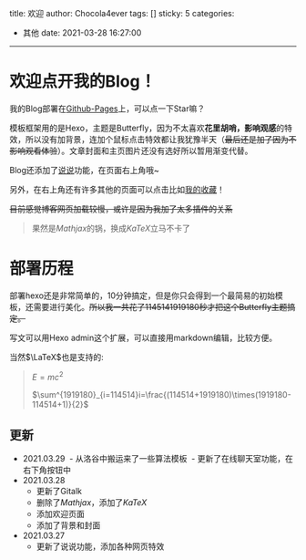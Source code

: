 title: 欢迎
author: Chocola4ever
tags: []
sticky: 5
categories:
  - 其他
date: 2021-03-28 16:27:00
---

# 欢迎点开我的Blog！

我的Blog部署在[Github-Pages](https://github.com/Chocola4ever/chocola4ever.github.io)上，可以点一下Star嘛？

模板框架用的是Hexo，主题是Butterfly，因为不太喜欢**花里胡哨，影响观感**的特效，所以没有加背景，连加个鼠标点击特效都让我犹豫半天（~~最后还是加了因为不影响观看体验~~）。文章封面和主页图片还没有选好所以暂用渐变代替。

Blog还添加了[说说](https://chocola4ever.github.io/artitalk/)功能，在页面右上角哦~

另外，在右上角还有许多其他的页面可以点击比如[我的收藏](https://chocola4ever.github.io/collection/)！

~~目前感觉博客网页加载较慢，或许是因为我加了太多插件的关系~~

> 果然是$Mathjax$的锅，换成$KaTeX$立马不卡了

# 部署历程

部署hexo还是非常简单的，10分钟搞定，但是你只会得到一个最简易的初始模板，还需要进行美化。~~所以我一共花了1145141919180秒才把这个Butterfly主题搞定。~~

写文可以用Hexo admin这个扩展，可以直接用markdown编辑，比较方便。

当然$\LaTeX$也是支持的:

> $E=mc^2$
>
> $\sum^{1919180}_{i=114514}i=\frac{(114514+1919180)\times(1919180-114514+1)}{2}$

## 更新

- 2021.03.29
  - 从洛谷中搬运来了一些算法模板
  - 更新了在线聊天室功能，在右下角按钮中
- 2021.03.28
  - 更新了Gitalk
  - 删除了$Mathjax$，添加了$KaTeX$
  - 添加欢迎页面
  - 添加了背景和封面
- 2021.03.27
  - 更新了说说功能，添加各种网页特效
